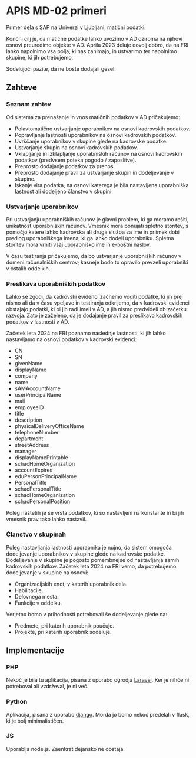 # APIS MD-02 primeri

Primer dela s SAP na Univerzi v Ljubljani, matični podatki.

Končni cilj je, da matične podatke lahko uvozimo v AD oziroma na njihovi osnovi preuredimo objekte
v AD. Aprila 2023 deluje dovolj dobro, da na FRI lahko napolnimo vsa polja, ki nas zanimajo, in ustvarimo ter napolnimo skupine, ki jih potrebujemo.

Sodelujoči pazite, da ne boste dodajali gesel.

## Zahteve

### Seznam zahtev

Od sistema za prenašanje in vnos matičnih podatkov v AD pričakujemo:

  - Polavtomatično ustvarjanje uporabnikov na osnovi kadrovskih podatkov.
  - Popravljanje lastnosti uporabnikov na osnovi kadrovskih podatkov.
  - Uvrščanje uporabnikov v skupine glede na kadrovske podatke.
  - Ustvarjanje skupin na osnovi kadrovskih podatkov.
  - Vklapljanje in izklapljanje uporabniških računov na osnovi kadrovskih podatkov (predvsem poteka pogodb / zaposlitve).
  - Preprosto dodajanje podatkov za prenos.
  - Preprosto dodajanje pravil za ustvarjanje skupin in dodeljevanje v skupine.
  - Iskanje vira podatka, na osnovi katerega je bila nastavljena uporabniška lastnost ali dodeljeno članstvo v skupini.

### Ustvarjanje uporabnikov

Pri ustvarjanju uporabniških računov je glavni problem, ki ga moramo rešiti, unikatnost uporabniških računov.
Vmesnik mora ponujati spletno storitev, s pomočjo katere lahko kadrovska ali druga služba za ime in priimek dobi predlog
uporabniškega imena, ki ga lahko dodeli uporabniku. Spletna storitev mora vrniti vsaj uporabniško ime in e-poštni naslov.

V času testiranja pričakujemo, da bo ustvarjanje uporabniških računov v domeni računalniških centrov;
kasneje bodo to opravilo prevzeli uporabniki v ostalih oddelkih.

### Preslikava uporabniških podatkov

Lahko se zgodi, da kadrovski evidenci začnemo voditi podatke, ki jih prej nismo ali da v času vpeljave in
testiranja odkrijemo, da v kadrovski evidenci obstajajo podatki, ki bi jih radi imeli v AD, a jih nismo predvideli
ob začetku razvoja. Zato je zaželeno, da je dodajanje pravil za preslikavo kadrovskih podatkov v lastnosti v AD.

Začetek leta 2024 na FRI poznamo naslednje lastnosti, ki jih lahko nastavljamo na osnovi podatkov v kadrovski evidenci:

  - CN
  - SN
  - givenName
  - displayName
  - company
  - name
  - sAMAccountName
  - userPrincipalName
  - mail
  - employeeID
  - title
  - description
  - physicalDeliveryOfficeName
  - telephoneNumber
  - department
  - streetAddress
  - manager
  - displayNamePrintable
  - schacHomeOrganization
  - accountExpires
  - eduPersonPrincipalName
  - PersonalTitle
  - schacPersonalTitle
  - schacHomeOrganization
  - schacPersonalPosition

Poleg naštetih je še vrsta podatkov, ki so nastavljeni na konstante in bi jih vmesnik prav tako lahko nastavil.

### Članstvo v skupinah

Poleg nastavljanja lastnosti uporabnika je nujno, da sistem omogoča dodeljevanje uporabnikov v skupine glede na kadrovske podatke. Dodeljevanje v skupine je pogosto pomembnejše od nastavljanja samih kadrovskih podatkov. Začetek leta 2024 na FRI vemo, da potrebujemo dodeljevanje v skupine na osnovi:

  - Organizacijskih enot, v katerih uporabnik dela.
  - Habilitacije.
  - Delovnega mesta.
  - Funkcije v oddelku.

Verjetno bomo v prihodnosti potrebovali še dodeljevanje glede na:
  - Predmete, pri katerih uporabnik poučuje.
  - Projekte, pri katerih uporabnik sodeluje.


## Implementacije
### PHP

Nekoč je bila tu aplikacija, pisana z uporabo ogrodja [Laravel](https://laravel.com/). Ker je nihče ni potreboval ali vzdrževal, je ni več.

### Python

Aplikacija, pisana z uporabo [django](https://docs.djangoproject.com). Morda jo bomo nekoč predelali v flask, ki je bolj minimalističen.

### JS

Uporablja node.js. Zaenkrat dejansko ne obstaja.
